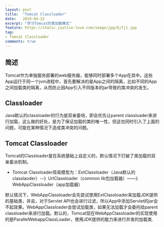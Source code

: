 ```yaml
---
layout: post
title:  "Tomcat Classloader"
date:   2019-04-22
excerpt: "学习Tomcat的类加载模式"
feature: https://static.justice-love.com/image/jpg/bjfj1.jpg
tag:
- Tomcat Classloader
comments: true
---
```


## 简述

Tomcat作为单独服务部署的web服务器，能够同时部署多个App在其中。这些App运行于同一个jvm进程中，首先要解决的是App之间的隔离，比如不同的App之间加载类的隔离，从而防止因App引入不同版本的jar导致的类冲突的发生。

## Classloader

Java默认的classloader的行为是双亲委培，即会优先让parent classloader来进行加载，这么做的好处，是为了保证加载的类的唯一性，但这也同时引入了上面的问题，可能在某种情况下造成类冲突的问题。

## Tomcat Classloader

Tomcat的Classloader是在系统基础上自定义的，默认情况下打破了类加载的双亲委派机制。

* Tomcat Classloader简易模型为：ExtClassloader（Java默认的classlaoder）--》UrlClassloader（common lib包加载器）——》WebAppClassloader（app加载器）

默认情况下，WebAppClassloader会先尝试使用ExtClassloader来加载JDK提供的基础类，并且，对于Servlet API也会进行过滤，所以App中添加Servlet的jar会不起效果。WebAppClassloader会尝试加载类，如果无法加载才会委托给parent classloader来进行加载。默认的，Tomcat现在WebAppClassloader的实现使用的是ParallelWebappClassLoader，使用JDK提供的能力来进行并发的加载类.

